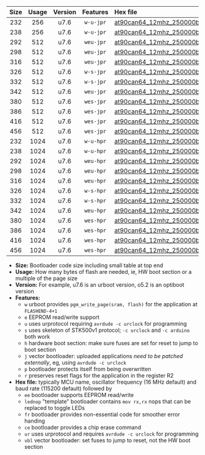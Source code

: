|Size|Usage|Version|Features|Hex file|
|:-:|:-:|:-:|:-:|:--|
|232|256|u7.6|`w-u-jpr`|[at90can64_12mhz_250000bps_ur_vbl.hex](https://raw.githubusercontent.com/stefanrueger/urboot/main/bootloaders/at90can64/fcpu_12mhz/250000_bps/at90can64_12mhz_250000bps_ur_vbl.hex)|
|238|256|u7.6|`w-u-jpr`|[at90can64_12mhz_250000bps_lednop_ur_vbl.hex](https://raw.githubusercontent.com/stefanrueger/urboot/main/bootloaders/at90can64/fcpu_12mhz/250000_bps/at90can64_12mhz_250000bps_lednop_ur_vbl.hex)|
|292|512|u7.6|`weu-jpr`|[at90can64_12mhz_250000bps_ee_ur_vbl.hex](https://raw.githubusercontent.com/stefanrueger/urboot/main/bootloaders/at90can64/fcpu_12mhz/250000_bps/at90can64_12mhz_250000bps_ee_ur_vbl.hex)|
|298|512|u7.6|`weu-jpr`|[at90can64_12mhz_250000bps_ee_lednop_ur_vbl.hex](https://raw.githubusercontent.com/stefanrueger/urboot/main/bootloaders/at90can64/fcpu_12mhz/250000_bps/at90can64_12mhz_250000bps_ee_lednop_ur_vbl.hex)|
|316|512|u7.6|`weu-jpr`|[at90can64_12mhz_250000bps_ee_lednop_fr_ur_vbl.hex](https://raw.githubusercontent.com/stefanrueger/urboot/main/bootloaders/at90can64/fcpu_12mhz/250000_bps/at90can64_12mhz_250000bps_ee_lednop_fr_ur_vbl.hex)|
|326|512|u7.6|`w-s-jpr`|[at90can64_12mhz_250000bps_vbl.hex](https://raw.githubusercontent.com/stefanrueger/urboot/main/bootloaders/at90can64/fcpu_12mhz/250000_bps/at90can64_12mhz_250000bps_vbl.hex)|
|332|512|u7.6|`w-s-jpr`|[at90can64_12mhz_250000bps_lednop_vbl.hex](https://raw.githubusercontent.com/stefanrueger/urboot/main/bootloaders/at90can64/fcpu_12mhz/250000_bps/at90can64_12mhz_250000bps_lednop_vbl.hex)|
|342|512|u7.6|`weu-jpr`|[at90can64_12mhz_250000bps_ee_lednop_fr_ce_ur_vbl.hex](https://raw.githubusercontent.com/stefanrueger/urboot/main/bootloaders/at90can64/fcpu_12mhz/250000_bps/at90can64_12mhz_250000bps_ee_lednop_fr_ce_ur_vbl.hex)|
|380|512|u7.6|`wes-jpr`|[at90can64_12mhz_250000bps_ee_vbl.hex](https://raw.githubusercontent.com/stefanrueger/urboot/main/bootloaders/at90can64/fcpu_12mhz/250000_bps/at90can64_12mhz_250000bps_ee_vbl.hex)|
|386|512|u7.6|`wes-jpr`|[at90can64_12mhz_250000bps_ee_lednop_vbl.hex](https://raw.githubusercontent.com/stefanrueger/urboot/main/bootloaders/at90can64/fcpu_12mhz/250000_bps/at90can64_12mhz_250000bps_ee_lednop_vbl.hex)|
|416|512|u7.6|`wes-jpr`|[at90can64_12mhz_250000bps_ee_lednop_fr_vbl.hex](https://raw.githubusercontent.com/stefanrueger/urboot/main/bootloaders/at90can64/fcpu_12mhz/250000_bps/at90can64_12mhz_250000bps_ee_lednop_fr_vbl.hex)|
|456|512|u7.6|`wes-jpr`|[at90can64_12mhz_250000bps_ee_lednop_fr_ce_vbl.hex](https://raw.githubusercontent.com/stefanrueger/urboot/main/bootloaders/at90can64/fcpu_12mhz/250000_bps/at90can64_12mhz_250000bps_ee_lednop_fr_ce_vbl.hex)|
|232|1024|u7.6|`w-u-hpr`|[at90can64_12mhz_250000bps_ur.hex](https://raw.githubusercontent.com/stefanrueger/urboot/main/bootloaders/at90can64/fcpu_12mhz/250000_bps/at90can64_12mhz_250000bps_ur.hex)|
|238|1024|u7.6|`w-u-hpr`|[at90can64_12mhz_250000bps_lednop_ur.hex](https://raw.githubusercontent.com/stefanrueger/urboot/main/bootloaders/at90can64/fcpu_12mhz/250000_bps/at90can64_12mhz_250000bps_lednop_ur.hex)|
|292|1024|u7.6|`weu-hpr`|[at90can64_12mhz_250000bps_ee_ur.hex](https://raw.githubusercontent.com/stefanrueger/urboot/main/bootloaders/at90can64/fcpu_12mhz/250000_bps/at90can64_12mhz_250000bps_ee_ur.hex)|
|298|1024|u7.6|`weu-hpr`|[at90can64_12mhz_250000bps_ee_lednop_ur.hex](https://raw.githubusercontent.com/stefanrueger/urboot/main/bootloaders/at90can64/fcpu_12mhz/250000_bps/at90can64_12mhz_250000bps_ee_lednop_ur.hex)|
|316|1024|u7.6|`weu-hpr`|[at90can64_12mhz_250000bps_ee_lednop_fr_ur.hex](https://raw.githubusercontent.com/stefanrueger/urboot/main/bootloaders/at90can64/fcpu_12mhz/250000_bps/at90can64_12mhz_250000bps_ee_lednop_fr_ur.hex)|
|326|1024|u7.6|`w-s-hpr`|[at90can64_12mhz_250000bps.hex](https://raw.githubusercontent.com/stefanrueger/urboot/main/bootloaders/at90can64/fcpu_12mhz/250000_bps/at90can64_12mhz_250000bps.hex)|
|332|1024|u7.6|`w-s-hpr`|[at90can64_12mhz_250000bps_lednop.hex](https://raw.githubusercontent.com/stefanrueger/urboot/main/bootloaders/at90can64/fcpu_12mhz/250000_bps/at90can64_12mhz_250000bps_lednop.hex)|
|342|1024|u7.6|`weu-hpr`|[at90can64_12mhz_250000bps_ee_lednop_fr_ce_ur.hex](https://raw.githubusercontent.com/stefanrueger/urboot/main/bootloaders/at90can64/fcpu_12mhz/250000_bps/at90can64_12mhz_250000bps_ee_lednop_fr_ce_ur.hex)|
|380|1024|u7.6|`wes-hpr`|[at90can64_12mhz_250000bps_ee.hex](https://raw.githubusercontent.com/stefanrueger/urboot/main/bootloaders/at90can64/fcpu_12mhz/250000_bps/at90can64_12mhz_250000bps_ee.hex)|
|386|1024|u7.6|`wes-hpr`|[at90can64_12mhz_250000bps_ee_lednop.hex](https://raw.githubusercontent.com/stefanrueger/urboot/main/bootloaders/at90can64/fcpu_12mhz/250000_bps/at90can64_12mhz_250000bps_ee_lednop.hex)|
|416|1024|u7.6|`wes-hpr`|[at90can64_12mhz_250000bps_ee_lednop_fr.hex](https://raw.githubusercontent.com/stefanrueger/urboot/main/bootloaders/at90can64/fcpu_12mhz/250000_bps/at90can64_12mhz_250000bps_ee_lednop_fr.hex)|
|456|1024|u7.6|`wes-hpr`|[at90can64_12mhz_250000bps_ee_lednop_fr_ce.hex](https://raw.githubusercontent.com/stefanrueger/urboot/main/bootloaders/at90can64/fcpu_12mhz/250000_bps/at90can64_12mhz_250000bps_ee_lednop_fr_ce.hex)|

- **Size:** Bootloader code size including small table at top end
- **Usage:** How many bytes of flash are needed, ie, HW boot section or a multiple of the page size
- **Version:** For example, u7.6 is an urboot version, o5.2 is an optiboot version
- **Features:**
  + `w` urboot provides `pgm_write_page(sram, flash)` for the application at `FLASHEND-4+1`
  + `e` EEPROM read/write support
  + `u` uses urprotocol requiring `avrdude -c urclock` for programming
  + `s` uses skeleton of STK500v1 protocol; `-c urclock` and `-c arduino` both work
  + `h` hardware boot section: make sure fuses are set for reset to jump to boot section
  + `j` vector bootloader: uploaded applications *need to be patched externally*, eg, using `avrdude -c urclock`
  + `p` bootloader protects itself from being overwritten
  + `r` preserves reset flags for the application in the register R2
- **Hex file:** typically MCU name, oscillator frequency (16 MHz default) and baud rate (115200 default) followed by
  + `ee` bootloader supports EEPROM read/write
  + `lednop` "template" bootloader contains `mov rx,rx` nops that can be replaced to toggle LEDs
  + `fr` bootloader provides non-essential code for smoother error handing
  + `ce` bootloader provides a chip erase command
  + `ur` uses urprotocol and requires `avrdude -c urclock` for programming
  + `vbl` vector bootloader: set fuses to jump to reset, not the HW boot section
